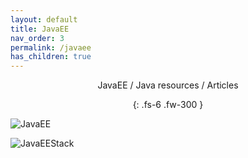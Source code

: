 ```yaml
---
layout: default
title: JavaEE
nav_order: 3
permalink: /javaee
has_children: true
---
```

<div align="center" markdown="1">
JavaEE / Java resources / Articles

{: .fs-6 .fw-300 }
</div>

![JavaEE](https://i.stack.imgur.com/GeZBS.png)

![JavaEEStack](https://i.stack.imgur.com/CybGj.png)
